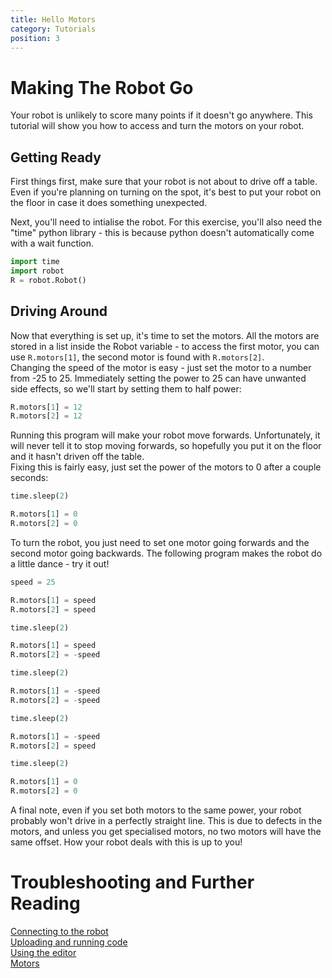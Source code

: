 ```yaml
---
title: Hello Motors
category: Tutorials
position: 3
---
```

# Making The Robot Go
Your robot is unlikely to score many points if it doesn't go anywhere. This tutorial will show you how to access and turn the motors on your robot.

## Getting Ready
First things first, make sure that your robot is not about to drive off a table. Even if you're planning on turning on the spot, it's best to put your robot on the floor in case it does something unexpected.

Next, you'll need to intialise the robot. For this exercise, you'll also need the "time" python library - this is because python doesn't automatically come with a wait function.
```python
import time
import robot
R = robot.Robot()
```

## Driving Around
Now that everything is set up, it's time to set the motors. All the motors are stored in a list inside the Robot variable - to access the first motor, you can use `R.motors[1]`, the second motor is found with `R.motors[2]`.<br>
Changing the speed of the motor is easy - just set the motor to a number from -25 to 25. Immediately setting the power to 25 can have unwanted side effects, so we'll start by setting them to half power:
```python
R.motors[1] = 12
R.motors[2] = 12
```
Running this program will make your robot move forwards. Unfortunately, it will never tell it to stop moving forwards, so hopefully you put it on the floor and it hasn't driven off the table.<br>
Fixing this is fairly easy, just set the power of the motors to 0 after a couple seconds:
```python
time.sleep(2)

R.motors[1] = 0
R.motors[2] = 0
```
To turn the robot, you just need to set one motor going forwards and the second motor going backwards. The following program makes the robot do a little dance - try it out!
```python
speed = 25

R.motors[1] = speed
R.motors[2] = speed

time.sleep(2)

R.motors[1] = speed
R.motors[2] = -speed

time.sleep(2)

R.motors[1] = -speed
R.motors[2] = -speed

time.sleep(2)

R.motors[1] = -speed
R.motors[2] = speed

time.sleep(2)

R.motors[1] = 0
R.motors[2] = 0
```
A final note, even if you set both motors to the same power, your robot probably won't drive in a perfectly straight line. This is due to defects in the motors, and unless you get specialised motors, no two motors will have the same offset. How your robot deals with this is up to you!
# Troubleshooting and Further Reading
[Connecting to the robot](/connecting.html) <br>
[Uploading and running code](/uploading.html) <br>
[Using the editor](/editor.html) <br>
[Motors](/motors.html)
